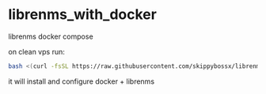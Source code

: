 # librenms_with_docker
librenms docker compose

on clean vps run:

```bash
bash <(curl -fsSL https://raw.githubusercontent.com/skippybossx/librenms_docker/main/install.sh)
```
it will install and configure docker + librenms
